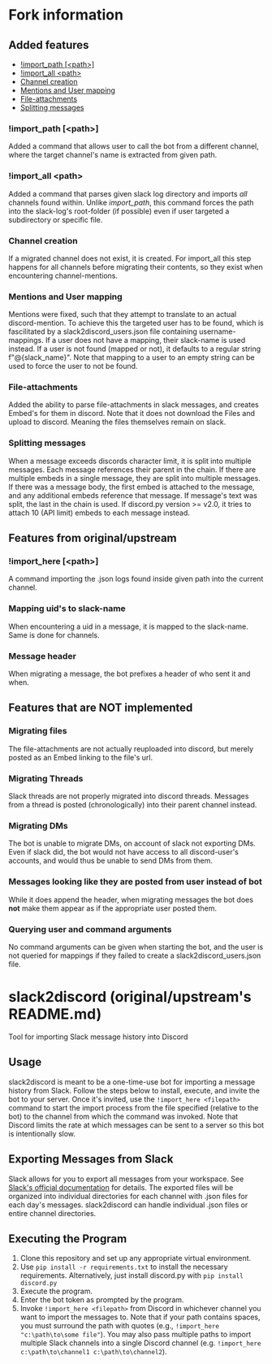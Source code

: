 # Fork information
## Added features
- [!import_path [&lt;path&gt;]](#import_path-path)
- [!import_all &lt;path&gt;](#import_all-path)
- [Channel creation](#channel-creation)
- [Mentions and User mapping](#mentions-and-user-mapping)
- [File-attachments](#file-attachments)
- [Splitting messages](#splitting-messages)

### !import_path [&lt;path&gt;]
Added a command that allows user to call the bot from a different channel, where the target channel's name is extracted from given path.

### !import_all &lt;path&gt;
Added a command that parses given slack log directory and imports *all* channels found within.
Unlike *import_path*, this command forces the path into the slack-log's root-folder (if possible) even if user targeted a subdirectory or specific file.

### Channel creation
If a migrated channel does not exist, it is created.
For import_all this step happens for all channels before migrating their contents, so they exist when encountering channel-mentions.

### Mentions and User mapping
Mentions were fixed, such that they attempt to translate to an actual discord-mention.
To achieve this the targeted user has to be found, which is fascilitated by a slack2discord_users.json file containing username-mappings.
If a user does not have a mapping, their slack-name is used instead.
If a user is not found (mapped or not), it defaults to a regular string f"@{slack_name}".
Note that mapping to a user to an empty string can be used to force the user to not be found.

### File-attachments
Added the ability to parse file-attachments in slack messages, and creates Embed's for them in discord.
Note that it does not download the Files and upload to discord. Meaning the files themselves remain on slack.

### Splitting messages
When a message exceeds discords character limit, it is split into multiple messages.
Each message references their parent in the chain.
If there are multiple embeds in a single message, they are split into multiple messages.
If there was a message body, the first embed is attached to the message, and any additional embeds reference that message. If message's text was split, the last in the chain is used.
If discord.py version >= v2.0, it tries to attach 10 (API limit) embeds to each message instead.

## Features from original/upstream
### !import_here [&lt;path&gt;]
A command importing the .json logs found inside given path into the current channel.

### Mapping uid's to slack-name
When encountering a uid in a message, it is mapped to the slack-name.
Same is done for channels.

### Message header
When migrating a message, the bot prefixes a header of who sent it and when.

## Features that are NOT implemented
### Migrating files
The file-attachments are not actually reuploaded into discord, but merely posted as an Embed linking to the file's url.

### Migrating Threads
Slack threads are not properly migrated into discord threads.
Messages from a thread is posted (chronologically) into their parent channel instead.

### Migrating DMs
The bot is unable to migrate DMs, on account of slack not exporting DMs.
Even if slack did, the bot would not have access to all discord-user's accounts, and would thus be unable to send DMs from them.

### Messages looking like they are posted from user instead of bot
While it does append the header, when migrating messages the bot does **not** make them appear as if the appropriate user posted them.

### Querying user and command arguments
No command arguments can be given when starting the bot, and the user is not queried for mappings if they failed to create a slack2discord_users.json file.


# slack2discord (original/upstream's README.md)
Tool for importing Slack message history into Discord

## Usage
slack2discord is meant to be a one-time-use bot for importing a message history from Slack. Follow the steps below to install, execute, and invite the bot to your server. Once it's invited, use the ``!import_here <filepath>`` command to start the import process from the file specified (relative to the bot) to the channel from which the command was invoked. Note that Discord limits the rate at which messages can be sent to a server so this bot is intentionally slow.

## Exporting Messages from Slack
Slack allows for you to export all messages from your workspace. See [Slack's official documentation](https://slack.com/help/articles/201658943-Export-your-workspace-data) for details. The exported files will be organized into individual directories for each channel with .json files for each day's messages. slack2discord can handle individual .json files or entire channel directories.

## Executing the Program
1. Clone this repository and set up any appropriate virtual environment.
1. Use ``pip install -r requirements.txt`` to install the necessary requirements. Alternatively, just install discord.py with ``pip install discord.py``
1. Execute the program.
1. Enter the bot token as prompted by the program.
1. Invoke ``!import_here <filepath>`` from Discord in whichever channel you want to import the messages to. Note that if your path contains spaces, you must surround the path with quotes (e.g., ``!import_here "c:\path\to\some file"``). You may also pass multiple paths to import multiple Slack channels into a single Discord channel (e.g. ``!import_here c:\path\to\channel1 c:\path\to\channel2``).